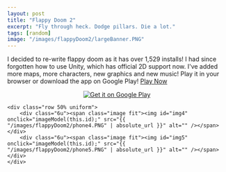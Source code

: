 ```yaml
---
layout: post
title: "Flappy Doom 2"
excerpt: "Fly through heck. Dodge pillars. Die a lot."
tags: [random]
image: "/images/flappyDoom2/largeBanner.PNG"
---
```


I decided to re-write flappy doom as it has over 1,529 installs! I had since forgotten how to use Unity, which has official 2D support now.
I've added more maps, more characters, new graphics and new music! Play it in your browser or download the app on Google Play!
[Play Now](https://zenvent.github.io/flappyDoom/index.html)

<div align="center">
	<a href='https://play.google.com/store/apps/details?id=com.zenvent.flappydoom2&pcampaignid=MKT-Other-global-all-co-prtnr-py-PartBadge-Mar2515-1'><img alt='Get it on Google Play' src='https://play.google.com/intl/en_us/badges/images/generic/en_badge_web_generic.png' class="center"/></a>
</div>




<div class="box alt">
	<div class="row 50% uniform">
		<div class="6u"><span class="image fit"><img id="img1" onclick="imageModel(this.id);" src="{{ "/images/flappyDoom2/Phone2.PNG" | absolute_url }}" alt="" /></span></div>
		<div class="6u"><span class="image fit"><img id="img2" onclick="imageModel(this.id);" src="{{ "/images/flappyDoom2/phone3.PNG" | absolute_url }}" alt="" /></span></div>
	</div>
	
	<div class="row 50% uniform">
		<div class="6u"><span class="image fit"><img id="img4" onclick="imageModel(this.id);" src="{{ "/images/flappyDoom2/phone4.PNG" | absolute_url }}" alt="" /></span></div>
		<div class="6u"><span class="image fit"><img id="img5" onclick="imageModel(this.id);" src="{{ "/images/flappyDoom2/phone5.PNG" | absolute_url }}" alt="" /></span></div>
	</div>

</div>
